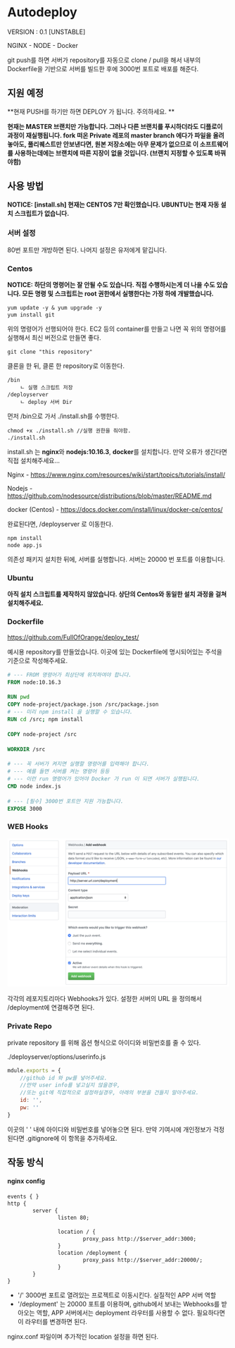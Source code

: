 # Autodeploy
VERSION : 0.1 [UNSTABLE]

NGINX - NODE - Docker

git push를 하면 서버가 repository를 자동으로 clone / pull을 해서 내부의 Dockerfile을 기반으로 서버를 빌드한 후에 3000번 포트로 배포를 해준다.

## 지원 예정

**현재 PUSH를 하기만 하면 DEPLOY  가 됩니다. 주의하세요. **

**현재는 MASTER 브랜치만 가능합니다. 그러나 다른 브랜치를 푸시하더라도 디플로이 과정이 재실행됩니다. fork 떠온 Private 레포의 master branch 에다가 파일을 올려놓아도, 풀리퀘스트만 안보낸다면, 원본 저장소에는 아무 문제가 없으므로 이 소프트웨어를 사용하는데에는 브랜치에 따른 지장이 없을 것입니다. (브랜치 지정할 수 있도록 바꿔야함)**



## 사용 방법 

**NOTICE: [install.sh] 현재는 CENTOS 7만 확인했습니다. UBUNTU는 현재 자동 설치 스크립트가 없습니다.**

### 서버 설정

80번 포트만 개방하면 된다. 나머지 설정은 유저에게 맡깁니다.

### Centos

**NOTICE: 하단의 명령어는 잘 안될 수도 있습니다. 직접 수행하시는게 더 나을 수도 있습니다. 모든 명령 및 스크립트는 root 권한에서 실행한다는 가정 하에 개발했습니다.**

```shell
yum update -y & yum upgrade -y
yum install git
```
위의 명령어가 선행되어야 한다. EC2 등의 container를 만들고 나면 꼭 위의 명령어를 실행해서 최신 버전으로 만들면 좋다.

```shell
git clone "this repository"
```

클론을 한 뒤, 클론 한 repository로 이동한다.

```shell
/bin
	ㄴ 실행 스크립트 저장
/deployserver
	ㄴ deploy 서버 Dir
```

먼저 /bin으로 가서 ./install.sh를 수행한다.

```shell
chmod +x ./install.sh //실행 권한을 줘야함.
./install.sh
```

install.sh 는 **nginx**와 **nodejs:10.16.3**, **docker**를 설치합니다. 만약 오류가 생긴다면 직접 설치해주세요...

Nginx - https://www.nginx.com/resources/wiki/start/topics/tutorials/install/

Nodejs - https://github.com/nodesource/distributions/blob/master/README.md

docker (Centos) -  https://docs.docker.com/install/linux/docker-ce/centos/

완료된다면, /deployserver 로 이동한다.

```shell
npm install
node app.js
```

의존성 패키지 설치한 뒤에, 서버를 실행합니다. 서버는 20000 번 포트를 이용합니다.



### Ubuntu

**아직 설치 스크립트를 제작하지 않았습니다. 상단의 Centos와 동일한 설치 과정을 걸쳐 설치해주세요.**



### Dockerfile

https://github.com/FullOfOrange/deploy_test/

예시용 repository를 만들었습니다. 이곳에 있는 Dockerfile에 명시되어있는 주석을 기준으로 작성해주세요.

```dockerfile
# --- FROM 명령어가 최상단에 위치하여야 합니다.
FROM node:10.16.3

RUN pwd
COPY node-project/package.json /src/package.json
# --- 미리 npm install 을 실행할 수 있습니다.
RUN cd /src; npm install

COPY node-project /src

WORKDIR /src

# --- 꼭 서버가 켜지면 실행할 명령어를 입력해야 합니다.
# --- 예를 들면 서버를 켜는 명령어 등등
# --- 이런 run 명령어가 있어야 Docker 가 run 이 되면 서버가 실행됩니다.
CMD node index.js

# --- [필수] 3000번 포트만 지원 가능합니다.
EXPOSE 3000
```



### WEB Hooks

![스크린샷 2019-09-18 오후 12.51.49](./README_IMAGE/webhooks_example.png)

각각의 레포지토리마다 Webhooks가 있다. 설정한 서버의 URL 을 정의해서 /deployment에 연결해주면 된다.



### Private Repo

private repository 를 위해 옵션 형식으로 아이디와 비밀번호를 줄 수 있다.

./deployserver/options/userinfo.js

```javascript
mdule.exports = {
    //github id 와 pw를 넣어주세요.
    //만약 user info를 넣고싶지 않을경우,
    //또는 git에 직접적으로 설정하실경우, 아래의 부분을 건들지 말아주세요.
    id: '',
    pw: ''
}
```

이곳의 ' ' 내에 아이디와 비밀번호를 넣어놓으면 된다. 만약 기여시에 개인정보가 걱정된다면 .gitignore에 이 항목을 추가하세요.



## 작동 방식

#### nginx config

```nginx
events { }
http {
        server {
                listen 80;

                location / {
                        proxy_pass http://$server_addr:3000;
                }
                location /deployment {
                        proxy_pass http://$server_addr:20000/;
                }
        }
}
```

- '/'  3000번 포트로 열려있는 프로젝트로 이동시킨다. 실질적인 APP 서버 역할
- '/deployment' 는 20000 포트를 이용하며, github에서 보내는 Webhooks를 받아오는 역할,  APP 서버에서는 deployment 라우터를 사용할 수 없다. 필요하다면 이 라우터를 변경하면 된다.

 nginx.conf 파일이며 추가적인 location 설정을 하면 된다.
